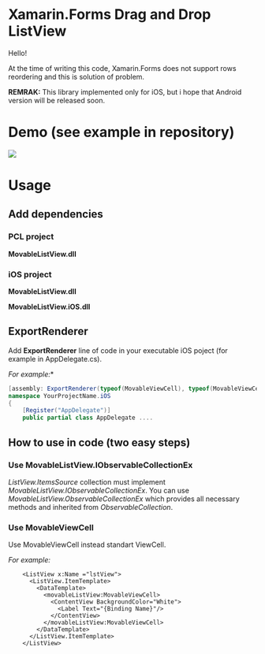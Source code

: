 # Xamarin.Forms Drag and Drop ListView
Hello!

At the time of writing this code, Xamarin.Forms does not support rows reordering and this is solution of problem.

**REMRAK:** This library implemented only for iOS, but i hope that Android version will be released soon.


# Demo (see example in repository)
![](https://i.gyazo.com/1d6d0b7983fb403a95b34bbd60eb2884.gif)

# Usage
## Add dependencies
### PCL project
**MovableListView.dll**
### iOS project
**MovableListView.dll**

**MovableListView.iOS.dll**

## ExportRenderer
Add **ExportRenderer** line of code in your executable iOS poject (for example in AppDelegate.cs).

*For example:**
```C#
[assembly: ExportRenderer(typeof(MovableViewCell), typeof(MovableViewCellRenderer))]
namespace YourProjectName.iOS
{
    [Register("AppDelegate")]
    public partial class AppDelegate ....
```
## How to use in code (two easy steps)

### Use MovableListView.IObservableCollectionEx
*ListView.ItemsSource* collection must implement *MovableListView.IObservableCollectionEx*. You can use *MovableListView.ObservableCollectionEx* which provides all necessary methods and inherited from *ObservableCollection*.

### Use MovableViewCell
 Use MovableViewCell instead standart ViewCell.

*For example:*
```xaml
    <ListView x:Name ="lstView">
      <ListView.ItemTemplate>
        <DataTemplate>
          <movableListView:MovableViewCell>
            <ContentView BackgroundColor="White">
              <Label Text="{Binding Name}"/>
            </ContentView>
          </movableListView:MovableViewCell>
        </DataTemplate>
      </ListView.ItemTemplate>
    </ListView>
```
